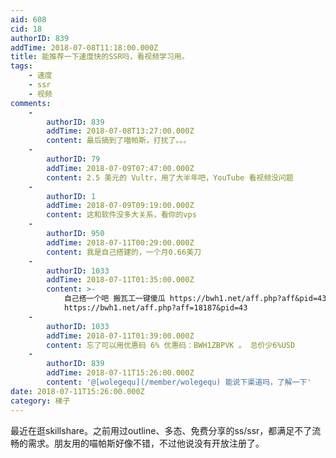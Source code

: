 ```yaml
---
aid: 608
cid: 18
authorID: 839
addTime: 2018-07-08T11:18:00.000Z
title: 能推荐一下速度快的SSR吗，看视频学习用。
tags:
    - 速度
    - ssr
    - 视频
comments:
    -
        authorID: 839
        addTime: 2018-07-08T13:27:00.000Z
        content: 最后搞到了喵帕斯，打扰了。。。
    -
        authorID: 79
        addTime: 2018-07-09T07:47:00.000Z
        content: 2.5 美元的 Vultr，用了大半年吧，YouTube 看视频没问题
    -
        authorID: 1
        addTime: 2018-07-09T09:19:00.000Z
        content: 这和软件没多大关系，看你的vps
    -
        authorID: 950
        addTime: 2018-07-11T00:29:00.000Z
        content: 我是自己搭建的，一个月0.66美刀
    -
        authorID: 1033
        addTime: 2018-07-11T01:35:00.000Z
        content: >-
            自己搭一个吧 搬瓦工一键傻瓜 https://bwh1.net/aff.php?aff&pid=43 也可以走我的推荐链接：
            https://bwh1.net/aff.php?aff=18187&pid=43
    -
        authorID: 1033
        addTime: 2018-07-11T01:39:00.000Z
        content: 忘了可以用优惠码 6% 优惠码：BWH1ZBPVK 。 总价少6%USD
    -
        authorID: 839
        addTime: 2018-07-11T15:26:00.000Z
        content: '@[wolegequ](/member/wolegequ) 能说下渠道吗，了解一下'
date: 2018-07-11T15:26:00.000Z
category: 梯子
---
```


最近在逛skillshare。之前用过outline、多态、免费分享的ss/ssr，都满足不了流畅的需求。朋友用的喵帕斯好像不错，不过他说没有开放注册了。
